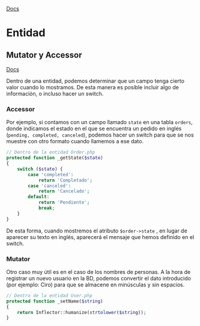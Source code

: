 [Docs](https://book.cakephp.org/3.0/en/orm/entities.html)

# Entidad

## Mutator y Accessor

[Docs](https://book.cakephp.org/3.0/en/orm/entities.html#accessors-mutators)

Dentro de una entidad, podemos determinar que un campo tenga cierto valor cuando lo mostramos. De esta manera es posible incluir algo de información, o incluso hacer un switch.

### Accessor

Por ejemplo, si contamos con un campo llamado `state` en una tabla `orders`, donde indicamos el estado en el que se encuentra un pedido en inglés (`pending, completed, canceled`), podemos hacer un switch para que se nos muestre con otro formato cuando llamemos a ese dato.

```php
// Dentro de la entidad Order.php
protected function _getState($state)
{
    switch ($state) {
        case 'completed':
            return 'Completado';
        case 'canceled':
			return 'Cancelado';
        default:
            return 'Pendiente';
            break;
    }
}
```

De esta forma, cuando mostremos el atributo `$order->state` , en lugar de aparecer su texto en inglés, aparecerá el mensaje que hemos definido en el switch.

### Mutator

Otro caso muy útil es en el caso de los nombres de personas. A la hora de registrar un nuevo usuario en la BD, podemos convertir el dato introducido (por ejemplo: Ciro) para que se almacene en minúsculas y sin espacios.

```php
// Dentro de la entidad User.php
protected function _setName($string)
{
	return Inflector::humanize(strtolower($string));
}
```

